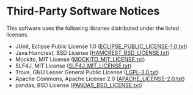 # Third-Party Software Notices

This software uses the following libraries distributed under the listed licenses.

* JUnit, Eclipse Public License 1.0 ([ECLIPSE_PUBLIC_LICENSE-1.0.txt](ECLIPSE_PUBLIC_LICENSE-1.0.txt))
* Java Hamcrest, BSD License ([HAMCREST_BSD_LICENSE.txt](HAMCREST_BSD_LICENSE.txt))
* Mockito, MIT License ([MOCKITO_MIT_LICENSE.txt](MOCKITO_MIT_LICENSE.txt))
* SLF4J, MIT License ([SLF4J_MIT_LICENSE.txt](SLF4J_MIT_LICENSE.txt))
* Trove, GNU Lesser General Public License ([LGPL-3.0.txt](LGPL-3.0.txt))
* Apache Commons, Apache License 2.0 ([APACHE_LICENSE-2.0.txt](APACHE_LICENSE-2.0.txt))
* pandas, BSD License ([PANDAS_BSD_LICENSE.txt](PANDAS_BSD_LICENSE.txt))
